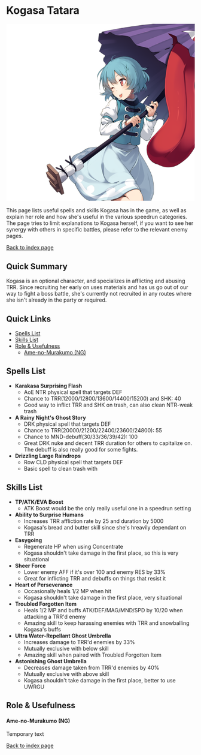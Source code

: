 # Kogasa Tatara

![](img/kogasa.png)

This page lists useful spells and skills Kogasa has in the game, as well as explain her role and how she's useful in the various speedrun categories. The page tries to limit explanations to Kogasa herself, if you want to see her synergy with others in specific battles, please refer to the relevant enemy pages.

[Back to index page](../index.md)

## Quick Summary

Kogasa is an optional character, and specializes in afflicting and abusing TRR. Since recruiting her early on uses materials and has us go out of our way to fight a boss battle, she's currently not recruited in any routes where she isn't already in the party or required.

## Quick Links
* [Spells List](#spells)
* [Skills List](#skills)
* [Role & Usefulness](#useful)
	* [Ame-no-Murakumo (NG)](#ng-murakumo)

## <a id="spells"></a>Spells List

* **Karakasa Surprising Flash**
	* AoE NTR physical spell that targets DEF
	* Chance to TRR(12000/12800/13600/14400/15200) and SHK: 40
	* Good way to inflict TRR and SHK on trash, can also clean NTR-weak trash
* **A Rainy Night's Ghost Story**
	* DRK physical spell that targets DEF
	* Chance to TRR(20000/21200/22400/23600/24800): 55
	* Chance to MND-debuff(30/33/36/39/42): 100
	* Great DRK nuke and decent TRR duration for others to capitalize on. The debuff is also really good for some fights.
* **Drizzling Large Raindrops**
	* Row CLD physical spell that targets DEF
	* Basic spell to clean trash with

## <a id="skills"></a>Skills List

* **TP/ATK/EVA Boost**
	* ATK Boost would be the only really useful one in a speedrun setting
* **Ability to Surprise Humans**
	* Increases TRR affliction rate by 25 and duration by 5000
	* Kogasa's bread and butter skill since she's hreavily dependant on TRR
* **Easygoing**
	* Regenerate HP when using Concentrate
	* Kogasa shouldn't take damage in the first place, so this is very situational
* **Sheer Force**
	* Lower enemy AFF if it's over 100 and enemy RES by 33%
	* Great for inflicting TRR and debuffs on things that resist it
* **Heart of Perseverance**
	* Occasionally heals 1/2 MP when hit
	* Kogasa shouldn't take damage in the first place, very situational
* **Troubled Forgotten Item**
	* Heals 1/2 MP and buffs ATK/DEF/MAG/MND/SPD by 10/20 when attacking a TRR'd enemy
	* Amazing skill to keep harassing enemies with TRR and snowballing Kogasa's buffs
* **Ultra Water-Repellant Ghost Umbrella**
	* Increases damage to TRR'd enemies by 33%
	* Mutually exclusive with below skill
	* Amazing skill when paired with Troubled Forgotten Item
* **Astonishing Ghost Umbrella**
	* Decreases damage taken from TRR'd enemies by 40%
	* Mutually exclusive with above skill
	* Kogasa shouldn't take damage in the first place, better to use UWRGU

## <a id="useful"></a>Role & Usefulness

#### <a id="ng-murakumo"></a>Ame-no-Murakumo (NG)

Temporary text

[Back to index page](../index.md)
